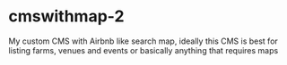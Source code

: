 # cmswithmap-2
My custom CMS with Airbnb like search map, ideally this CMS is best for listing farms, venues and events or basically anything that requires maps
